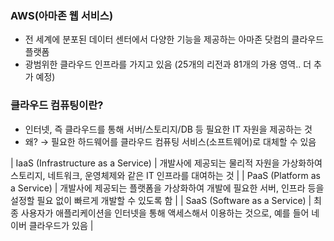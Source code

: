 ### AWS(아마존 웹 서비스)

- 전 세계에 분포된 데이터 센터에서 다양한 기능을 제공하는 아마존 닷컴의 클라우드 플랫폼
- 광범위한 클라우드 인프라를 가지고 있음 (25개의 리전과 81개의 가용 영역.. 더 추가 예정)

### 클라우드 컴퓨팅이란?

- 인터넷, 즉 클라우드를 통해 서버/스토리지/DB 등 필요한 IT 자원을 제공하는 것
- 왜? → 필요한 하드웨어를 클라우드 컴퓨팅 서비스(소프트웨어)로 대체할 수 있음


| IaaS (Infrastructure as a Service) | 개발사에 제공되는 물리적 자원을 가상화하여 스토리지, 네트워크, 운영체제와 같은 IT 인프라를 대여하는 것 |
| PaaS (Platform as a Service) | 개발사에 제공되는 플랫폼을 가상화하여 개발에 필요한 서버, 인프라 등을 설정할 필요 없이 빠르게 개발할 수 있도록 함 |
| SaaS (Software as a Service) | 최종 사용자가 애플리케이션을 인터넷을 통해 액세스해서 이용하는 것으로, 예를 들어 네이버 클라우드가 있음 |
